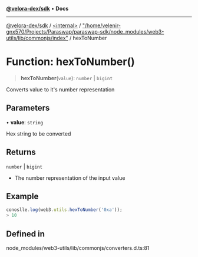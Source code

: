 [**@velora-dex/sdk**](../../../../README.md) • **Docs**

***

[@velora-dex/sdk](../../../../globals.md) / [\<internal\>](../../../README.md) / ["/home/velenir-gnx570/Projects/Paraswap/paraswap-sdk/node\_modules/web3-utils/lib/commonjs/index"](../README.md) / hexToNumber

# Function: hexToNumber()

> **hexToNumber**(`value`): `number` \| `bigint`

Converts value to it's number representation

## Parameters

• **value**: `string`

Hex string to be converted

## Returns

`number` \| `bigint`

- The number representation of the input value

## Example

```ts
conoslle.log(web3.utils.hexToNumber('0xa'));
> 10
```

## Defined in

node\_modules/web3-utils/lib/commonjs/converters.d.ts:81
